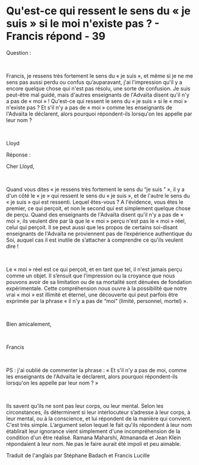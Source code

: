 # Qu'est-ce qui ressent le sens du « je suis » si le moi n'existe pas ? - Francis répond - 39

Question :  

&nbsp;  

Francis, je ressens tr&egrave;s fortement le sens du &laquo; je suis &raquo;, et m&ecirc;me si je ne me sens pas aussi perdu ou confus qu&rsquo;auparavant, j'ai l'impression qu'il y a encore quelque chose qui n'est pas r&eacute;solu, une sorte de confusion. Je suis peut-&ecirc;tre mal guid&eacute;, mais d'autres enseignants de l'Adva&iuml;ta disent qu'il n'y a pas de &laquo; moi &raquo; ! Qu'est-ce qui ressent le sens du &laquo; je suis &raquo; si le &laquo; moi &raquo; n'existe pas ? Et s'il n'y a pas de &laquo; moi &raquo; comme les enseignants de l'Adva&iuml;ta le d&eacute;clarent, alors pourquoi r&eacute;pondent-ils lorsqu'on les appelle par leur nom ?  

&nbsp;  

Lloyd  

  

R&eacute;ponse :  

  

Cher Lloyd,  

&nbsp;  

Quand vous dites &laquo; je ressens tr&egrave;s fortement le sens du &ldquo;je suis &rdquo; &raquo;, il y a d'un c&ocirc;t&eacute; le &laquo; je &raquo; qui ressent le sens du &laquo; je suis &raquo;, et de l'autre le sens du &laquo; je suis &raquo; qui est ressenti. Lequel &ecirc;tes-vous ? A l'&eacute;vidence, vous &ecirc;tes le premier, ce qui per&ccedil;oit, et non le second qui est simplement quelque chose de per&ccedil;u. Quand des enseignants de l'Adva&iuml;ta disent qu'il n'y a pas de &laquo; moi &raquo;, ils veulent dire par l&agrave; que le &laquo; moi &raquo; per&ccedil;u n'est pas le &laquo; moi &raquo; r&eacute;el, celui qui per&ccedil;oit. Il se peut aussi que les propos de certains soi-disant enseignants de l'Adva&iuml;ta ne proviennent pas de l&rsquo;exp&eacute;rience authentique du Soi, auquel cas il est inutile de s&rsquo;attacher &agrave; comprendre ce qu'ils veulent dire !  

&nbsp;  

Le &laquo; moi &raquo; r&eacute;el est ce qui per&ccedil;oit, et en tant que tel, il n'est jamais per&ccedil;u comme un objet. Il s&rsquo;ensuit que l&rsquo;impression ou la croyance que nous pouvons avoir de sa limitation ou de sa mortalit&eacute; sont d&eacute;nu&eacute;es de fondation exp&eacute;rimentale. Cette compr&eacute;hension nous ouvre &agrave; la possibilit&eacute; que notre vrai &laquo; moi &raquo; est illimit&eacute; et &eacute;ternel, une d&eacute;couverte qui peut parfois &ecirc;tre exprim&eacute;e par la phrase &laquo; il n'y a pas de &ldquo;moi&rdquo; (limit&eacute;, personnel, mortel) &raquo;.  

&nbsp;  

Bien amicalement,  

&nbsp;  

Francis  

&nbsp;  

PS : j'ai oubli&eacute; de commenter la phrase : &laquo; Et s'il n'y a pas de moi, comme les enseignants de l'Adva&iuml;ta le d&eacute;clarent, alors pourquoi r&eacute;pondent-ils lorsqu'on les appelle par leur nom ? &raquo;  

&nbsp;  

Ils savent qu'ils ne sont pas leur corps, ou leur mental. Selon les circonstances, ils d&eacute;terminent si leur interlocuteur s&rsquo;adresse &agrave; leur corps, &agrave; leur mental, ou &agrave; la conscience, et lui r&eacute;pondent de la mani&egrave;re qui convient. C'est tr&egrave;s simple. L&rsquo;argument selon lequel le fait qu'ils r&eacute;pondent &agrave; leur nom &eacute;tablirait leur ignorance vient simplement d'une incompr&eacute;hension de la condition d'un &ecirc;tre r&eacute;alis&eacute;. Ramana Maharshi, Atmananda et Jean Klein r&eacute;pondaient &agrave; leur nom. Ne pas le faire aurait &eacute;t&eacute; impoli et peu aimable.  

  

Traduit de l'anglais par St&eacute;phane Badach et Francis Lucille  

